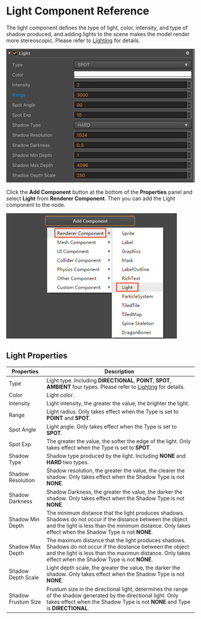 # Light Component Reference

The light component defines the type of light, color, intensity, and type of shadow produced, and adding lights to the scene makes the model render more stereoscopic. Please refer to [Lighting](lighting.md) for details.

![light-component](img/light-component.jpg)

Click the **Add Component** button at the bottom of the **Properties** panel and select **Light** from **Renderer Component**. Then you can add the Light component to the node.

![](img/add-light.png)

## Light Properties

| Properties |   Description
| -------------- | ----------- |
| Type                | Light type. Including **DIRECTIONAL**, **POINT**, **SPOT**, **AMBIENT** four types. Please refer to [Lighting](lighting.md) for details.
| Color               | Light color.
| Intensity           | Light intensity, the greater the value, the brighter the light.
| Range               | Light radius. Only takes effect when the Type is set to **POINT** and **SPOT**.
| Spot Angle          | Light angle. Only takes effect when the Type is set to **SPOT**.
| Spot Exp            | The greater the value, the softer the edge of the light. Only takes effect when the Type is set to **SPOT**.
| Shadow Type         | Shadow type produced by the light. Including **NONE** and **HARD** two types.
| Shadow Resolution   | Shadow resolution, the greater the value, the clearer the shadow. Only takes effect when the Shadow Type is not **NONE**.
| Shadow Darkness     | Shadow Darkness, the greater the value, the darker the shadow. Only takes effect when the Shadow Type is not **NONE**.
| Shadow Min Depth    | The minimum distance that the light produces shadows. Shadows do not occur if the distance between the object and the light is less than the minimum distance. Only takes effect when the Shadow Type is not **NONE**.
| Shadow Max Depth    | The maximum distance that the light produces shadows. Shadows do not occur if the dostance between the object and the light is less than the maximun distance. Only takes effect when the Shadow Type is not **NONE**.
| Shadow Depth Scale  | Light depth scale, the greater the value, the darker the shadow. Only takes effect when the Shadow Type is not **NONE**.
| Shadow Frustum Size | Frustum size in the directional light, determines the range of the shadow generated by the directional light. Only takes effect when the Shadow Type is not **NONE** and Type is **DIRECTIONAL**.
